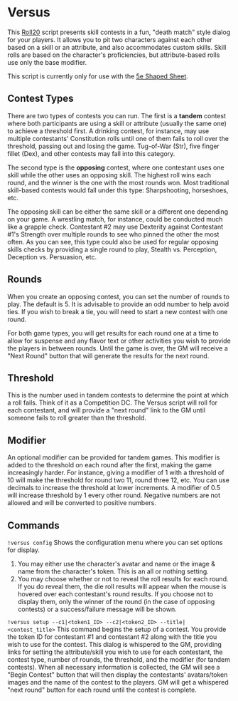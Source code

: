 # Versus
This [Roll20](http://roll20.net/) script presents skill contests in a fun, "death match" style dialog for your players. It allows you to pit two characters against each other based on a skill or an attribute, and also accommodates custom skills. Skill rolls are based on the character's proficiencies, but attribute-based rolls use only the base modifier.

This script is currently only for use with the [5e Shaped Sheet](http://github.com/mlenser/roll20-character-sheets/tree/master/5eShaped).

## Contest Types
There are two types of contests you can run. The first is a **tandem** contest where both participants are using a skill or attribute (usually the same one) to achieve a threshold first. A drinking contest, for instance, may use multiple contestants' Constitution rolls until one of them fails to roll over the threshold, passing out and losing the game. Tug-of-War (Str), five finger fillet (Dex), and other contests may fall into this category.

The second type is the **opposing** contest, where one contestant uses one skill while the other uses an opposing skill. The highest roll wins each round, and the winner is the one with the most rounds won. Most traditional skill-based contests would fall under this type: Sharpshooting, horseshoes, etc.

The opposing skill can be either the same skill or a different one depending on your game. A wrestling match, for instance, could be conducted much like a grapple check. Contestant #2 may use Dexterity against Contestant #1's Strength over multiple rounds to see who pinned the other the most often. As you can see, this type could also be used for regular opposing skills checks by providing a single round to play, Stealth vs. Perception, Deception vs. Persuasion, etc.

## Rounds
When you create an opposing contest, you can set the number of rounds to play. The default is 5. It is advisable to provide an odd number to help avoid ties. If you wish to break a tie, you will need to start a new contest with one round.

For both game types, you will get results for each round one at a time to allow for suspense and any flavor text or other activities you wish to provide the players in between rounds. Until the game is over, the GM will receive a "Next Round" button that will generate the results for the next round.

## Threshold
This is the number used in tandem contests to determine the point at which a roll fails. Think of it as a Competition DC. The Versus script will roll for each contestant, and will provide a "next round" link to the GM until someone fails to roll greater than the threshold.

## Modifier
An optional modifier can be provided for tandem games. This modifier is added to the threshold on each round after the first, making the game increasingly harder. For instance, giving a modifier of 1 with a threshold of 10 will make the threshold for round two 11, round three 12, etc. You can use decimals to increase the threshold at lower increments. A modifier of 0.5 will increase threshold by 1 every other round. Negative numbers are not allowed and will be converted to positive numbers.

## Commands
`!versus config` Shows the configuration menu where you can set options for display.
1. You may either use the character's avatar and name or the image & name from the character's token. This is an all or nothing setting.
2. You may choose whether or not to reveal the roll results for each round. If you do reveal them, the die roll results will appear when the mouse is hovered over each contestant's round results. If you choose not to display them, only the winner of the round (in the case of opposing contests) or a success/failure message will be shown.

`!versus setup --c1|<token1_ID> --c2|<token2_ID> --title|<contest_title>` This command begins the setup of a contest. You provide the token ID for contestant #1 and contestant #2 along with the title you wish to use for the contest. This dialog is whispered to the GM, providing links for setting the attribute/skill you wish to use for each contestant, the contest type, number of rounds, the threshold, and the modifier (for tandem contests). When all necessary information is collected, the GM will see a "Begin Contest" button that will then display the contestants' avatars/token images and the name of the contest to the players. GM will get a whispered "next round" button for each round until the contest is complete.
